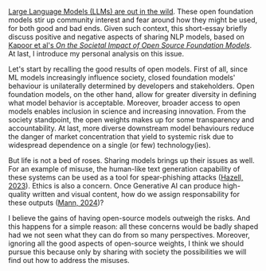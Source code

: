 [Large Language Models (LLMs) are out in the wild](https://huggingface.co/spaces/HuggingFaceH4/open_llm_leaderboard). These open foundation models stir up community interest and fear around how they might be used, for both good and bad ends. Given such context, this short-essay briefly discuss positive and negative aspects of sharing NLP models, based on [Kapoor et al's _On the Societal Impact of Open Source Foundation Models_](https://crfm.stanford.edu/open-fms/paper.pdf). At last, I introduce my personal analysis on this issue.

Let's start by recalling the good results of open models. First of all, since ML models increasingly influence society, closed  foundation models' behaviour is unilaterally determined by developers and stakeholders. Open foundation models, on the other hand, allow for greater diversity in defining what model behavior is acceptable. Moreover, broader access to open models enables inclusion in science and increasing innovation. From the society standpoint, the open weights makes up for some transparency and accountability. At last, more diverse downstream model behaviours reduce the danger of market concentration that yield to systemic risk due to widespread dependence on a single (or few) technology(ies).

But life is not a bed of roses. Sharing models brings up their issues as well. For an example of misuse, the human-like text generation capability of these systems can be used as a tool for spear-phishing attacks ([Hazell, 2023](https://arxiv.org/pdf/2305.06972v1.pdf)). Ethics is also a concern. Once Generative AI can produce high-quality written and visual content, how do we assign responsability for these outputs ([Mann, 2024](https://www.nature.com/articles/s42256-023-00653-1))?

I believe the gains of having open-source models outweigh the risks. And this happens for a simple reason: all these concerns would be badly shaped had we not seen what they can do from so many perspectives. Moreover, ignoring all the good aspects of open-source weights, I think we should pursue this because only by sharing with society the possibilities we will find out how to address the misuses.